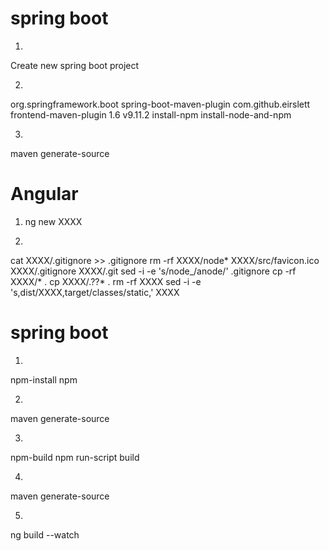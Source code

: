 # spring boot
  1. 
  Create new spring boot project
  
  2. 
  <build>
      <plugins>
          <plugin>
              <groupId>org.springframework.boot</groupId>
              <artifactId>spring-boot-maven-plugin</artifactId>
          </plugin>
          <plugin>
              <groupId>com.github.eirslett</groupId>
              <artifactId>frontend-maven-plugin</artifactId>
              <version>1.6</version>
              <configuration>
                  <nodeVersion>v9.11.2</nodeVersion>
              </configuration>
              <executions>
                  <execution>
                      <id>install-npm</id>
                      <goals>
                          <goal>install-node-and-npm</goal>
                      </goals>
                  </execution>
              </executions>
          </plugin>
      </plugins>
    </build>
    
  3. 
  maven generate-source

# Angular
  1. ng new XXXX
  
  2.  
  cat XXXX/.gitignore >> .gitignore
  rm -rf XXXX/node* XXXX/src/favicon.ico XXXX/.gitignore XXXX/.git
  sed -i -e 's/node_/anode/' .gitignore
  cp -rf XXXX/* .
  cp XXXX/.??* .
  rm -rf XXXX
  sed -i -e 's,dist/XXXX,target/classes/static,' XXXX
  
# spring boot
  1.
  <execution>
      <id>npm-install</id>
      <goals>
          <goal>npm</goal>
      </goals>
   </execution>

  2. 
  maven generate-source
  
  3. 
  <execution>
        <id>npm-build</id>
        <goals>
            <goal>npm</goal>
        </goals>
        <configuration>
            <arguments>run-script build</arguments>
        </configuration>
      </execution>
      
  4. 
  maven generate-source
  
  5. 
  ng build --watch

